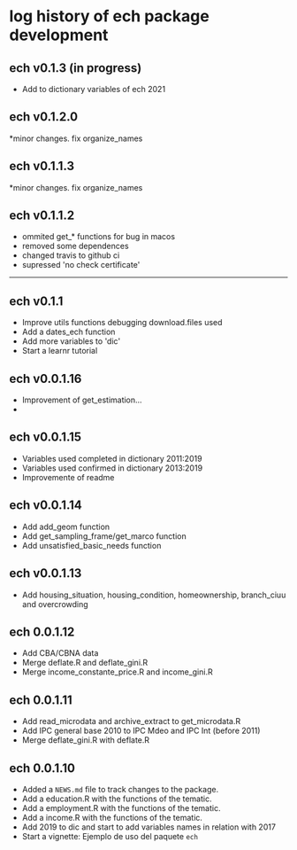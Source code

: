 # log history of ech package development

## ech v0.1.3 (in progress)
* Add to dictionary variables of ech 2021

## ech v0.1.2.0
*minor changes. fix organize_names

## ech v0.1.1.3
*minor changes. fix organize_names

## ech v0.1.1.2
* ommited get_* functions for bug in macos
* removed some dependences
* changed travis to github ci
* supressed 'no check certificate'
-------------------------------------------------------

## ech v0.1.1
* Improve utils functions debugging download.files used
* Add a dates_ech function
* Add more variables to 'dic'
* Start a learnr tutorial

## ech v0.0.1.16
* Improvement of get_estimation...
* 

## ech v0.0.1.15
* Variables used completed in dictionary 2011:2019
* Variables used confirmed in dictionary 2013:2019
* Improvemente of readme

## ech v0.0.1.14

* Add add_geom function
* Add get_sampling_frame/get_marco function
* Add unsatisfied_basic_needs function

## ech v0.0.1.13

* Add housing_situation, housing_condition, homeownership, branch_ciuu and overcrowding

## ech 0.0.1.12

* Add CBA/CBNA data 
* Merge deflate.R and deflate_gini.R
* Merge income_constante_price.R and income_gini.R

## ech 0.0.1.11

* Add read_microdata and archive_extract to get_microdata.R
* Add IPC general base 2010 to IPC Mdeo and IPC Int (before 2011)
* Merge deflate_gini.R with deflate.R

## ech 0.0.1.10

* Added a `NEWS.md` file to track changes to the package.
* Add a education.R with the functions of the tematic.
* Add a employment.R with the functions of the tematic.
* Add a income.R with the functions of the tematic.
* Add 2019 to dic and start to add variables names in relation with 2017
* Start a vignette: Ejemplo de uso del paquete `ech`









